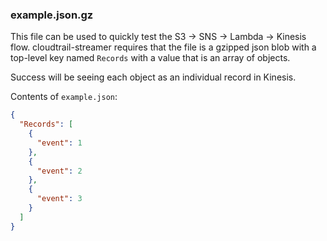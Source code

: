 ### example.json.gz

This file can be used to quickly test the S3 -> SNS -> Lambda -> Kinesis flow.
cloudtrail-streamer requires that the file is a gzipped json blob with a top-level
key named `Records` with a value that is an array of objects.

Success will be seeing each object as an individual record in Kinesis.

Contents of `example.json`:
```json
{
  "Records": [
    {
      "event": 1
    },
    {
      "event": 2
    },
    {
      "event": 3
    }
  ]
}
```
